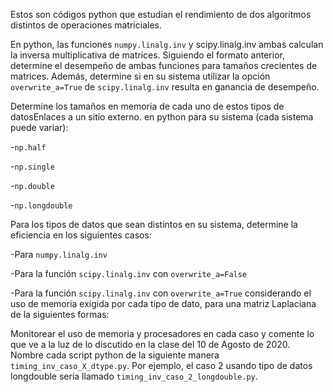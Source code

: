 Estos son códigos python que estudian el rendimiento de dos algoritmos distintos de operaciones matriciales. 

En python, las funciones ```numpy.linalg.inv```  y scipy.linalg.inv ambas calculan la inversa multiplicativa de matrices. Siguiendo el formato anterior, determine el desempeño de ambas funciones para tamaños crecientes de matrices. Además, determine si en su sistema utilizar la opción ```overwrite_a=True``` de ```scipy.linalg.inv``` resulta en ganancia de desempeño. 

Determine los tamaños en memoria de cada uno de estos tipos de datosEnlaces a un sitio externo. en python para su sistema (cada sistema puede variar):

-```np.half```

-```np.single```

-```np.double```

-```np.longdouble```

Para los tipos de datos que sean distintos en su sistema, determine la eficiencia en los siguientes casos:

-Para ```numpy.linalg.inv```

-Para la función ```scipy.linalg.inv``` con ```overwrite_a=False```

-Para la función ```scipy.linalg.inv``` con ```overwrite_a=True``` considerando el uso de memoria exigida por cada tipo de dato, para una matriz Laplaciana de la siguientes formas:


Monitorear el uso de memoria y procesadores en cada caso y comente lo que ve a la luz de lo discutido en la clase del 10 de Agosto de 2020. Nombre cada script python de la siguiente manera ```timing_inv_caso_X_dtype.py```. Por ejemplo, el caso 2 usando tipo de datos longdouble sería llamado ```timing_inv_caso_2_longdouble.py```.
